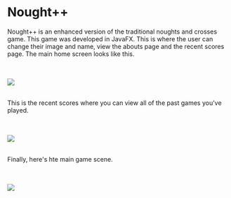 # Nought++

<p align="center">

Nought++ is an enhanced version of the traditional noughts and crosses game. This game was developed in JavaFX.
This is where the user can change their image and name, view the abouts page and the recent scores page.
The main home screen looks like this.

<br>
<br>
<img src = "http://i.imgur.com/gbPV0nj.png"/>
<br>
<br>

This is the recent scores where you can view all of the past games you've played.

<br>
<br>
<img src = "http://i.imgur.com/rypy9kQ.png"/>
<br>
<br>


Finally, here's hte main game scene.

<br>
<br>
<img src = "http://i.imgur.com/TvmBJL4.gif"/>
<br>
<br>

</p>
